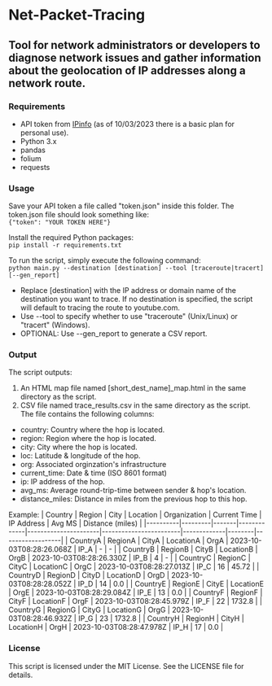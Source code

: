 # Net-Packet-Tracing
## Tool for network administrators or developers to diagnose network issues and gather information about the geolocation of IP addresses along a network route.

### Requirements
- API token from [IPinfo](https://ipinfo.io/) (as of 10/03/2023 there is a basic plan for personal use).
- Python 3.x
- pandas
- folium
- requests
### Usage
Save your API token a file called "token.json" inside this folder. The token.json file should look something like:\
```{"token": "YOUR TOKEN HERE"}```

Install the required Python packages:\
```pip install -r requirements.txt```

To run the script, simply execute the following command:\
```python main.py --destination [destination] --tool [traceroute|tracert] [--gen_report]```

- Replace [destination] with the IP address or domain name of the destination you want to trace. If no destination is specified, the script will default to tracing the route to youtube.com.
- Use --tool to specify whether to use "traceroute" (Unix/Linux) or "tracert" (Windows).
- OPTIONAL: Use --gen_report to generate a CSV report.

### Output
The script outputs:
1. An HTML map file named [short_dest_name]_map.html in the same directory as the script.
2. CSV file named trace_results.csv in the same directory as the script. The file contains the following columns:

- country: Country where the hop is located.
- region: Region where the hop is located.
- city: City where the hop is located.
- loc: Latitude & longitude of the hop.
- org: Associated orginzation's infrastructure
- current_time: Date & time (ISO 8601 format)
- ip: IP address of the hop.
- avg_ms: Average round-trip-time between sender & hop's location.
- distance_miles: Distance in miles from the previous hop to this hop.

Example:
| Country  | Region  | City  | Location    | Organization         | Current Time           | IP Address  | Avg MS | Distance (miles) |
|----------|---------|-------|-------------|----------------------|------------------------|-------------|--------|------------------|
| CountryA | RegionA | CityA | LocationA   | OrgA                 | 2023-10-03T08:28:26.068Z | IP_A        | -      | -                |
| CountryB | RegionB | CityB | LocationB   | OrgB                 | 2023-10-03T08:28:26.330Z | IP_B        | 4      | -                |
| CountryC | RegionC | CityC | LocationC   | OrgC                 | 2023-10-03T08:28:27.013Z | IP_C        | 16     | 45.72            |
| CountryD | RegionD | CityD | LocationD   | OrgD                 | 2023-10-03T08:28:28.052Z | IP_D        | 14     | 0.0              |
| CountryE | RegionE | CityE | LocationE   | OrgE                 | 2023-10-03T08:28:29.084Z | IP_E        | 13     | 0.0              |
| CountryF | RegionF | CityF | LocationF   | OrgF                 | 2023-10-03T08:28:45.979Z | IP_F        | 22     | 1732.8           |
| CountryG | RegionG | CityG | LocationG   | OrgG                 | 2023-10-03T08:28:46.932Z | IP_G        | 23     | 1732.8           |
| CountryH | RegionH | CityH | LocationH   | OrgH                 | 2023-10-03T08:28:47.978Z | IP_H        | 17     | 0.0              |



### License
This script is licensed under the MIT License. See the LICENSE file for details.